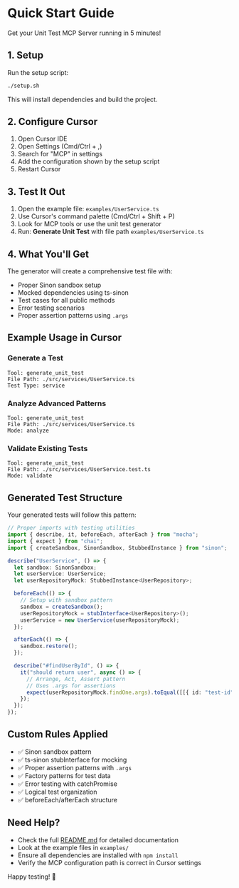 # Quick Start Guide

Get your Unit Test MCP Server running in 5 minutes!

## 1. Setup

Run the setup script:

```bash
./setup.sh
```

This will install dependencies and build the project.

## 2. Configure Cursor

1. Open Cursor IDE
2. Open Settings (Cmd/Ctrl + ,)
3. Search for "MCP" in settings
4. Add the configuration shown by the setup script
5. Restart Cursor

## 3. Test It Out

1. Open the example file: `examples/UserService.ts`
2. Use Cursor's command palette (Cmd/Ctrl + Shift + P)
3. Look for MCP tools or use the unit test generator
4. Run: **Generate Unit Test** with file path `examples/UserService.ts`

## 4. What You'll Get

The generator will create a comprehensive test file with:

- Proper Sinon sandbox setup
- Mocked dependencies using ts-sinon
- Test cases for all public methods
- Error testing scenarios
- Proper assertion patterns using `.args`

## Example Usage in Cursor

### Generate a Test

```
Tool: generate_unit_test
File Path: ./src/services/UserService.ts
Test Type: service
```

### Analyze Advanced Patterns

```
Tool: generate_unit_test
File Path: ./src/services/UserService.ts
Mode: analyze
```

### Validate Existing Tests

```
Tool: generate_unit_test
File Path: ./src/services/UserService.test.ts
Mode: validate
```

## Generated Test Structure

Your generated tests will follow this pattern:

```typescript
// Proper imports with testing utilities
import { describe, it, beforeEach, afterEach } from "mocha";
import { expect } from "chai";
import { createSandbox, SinonSandbox, StubbedInstance } from "sinon";

describe("UserService", () => {
  let sandbox: SinonSandbox;
  let userService: UserService;
  let userRepositoryMock: StubbedInstance<UserRepository>;

  beforeEach(() => {
    // Setup with sandbox pattern
    sandbox = createSandbox();
    userRepositoryMock = stubInterface<UserRepository>();
    userService = new UserService(userRepositoryMock);
  });

  afterEach(() => {
    sandbox.restore();
  });

  describe("#findUserById", () => {
    it("should return user", async () => {
      // Arrange, Act, Assert pattern
      // Uses .args for assertions
      expect(userRepositoryMock.findOne.args).toEqual([[{ id: "test-id" }]]);
    });
  });
});
```

## Custom Rules Applied

- ✅ Sinon sandbox pattern
- ✅ ts-sinon stubInterface for mocking
- ✅ Proper assertion patterns with `.args`
- ✅ Factory patterns for test data
- ✅ Error testing with catchPromise
- ✅ Logical test organization
- ✅ beforeEach/afterEach structure

## Need Help?

- Check the full [README.md](./README.md) for detailed documentation
- Look at the example files in `examples/`
- Ensure all dependencies are installed with `npm install`
- Verify the MCP configuration path is correct in Cursor settings

Happy testing! 🧪
